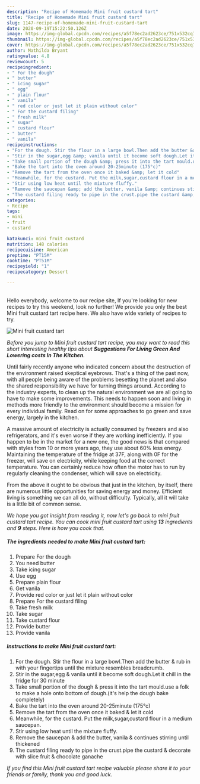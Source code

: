 ```yaml
---
description: "Recipe of Homemade Mini fruit custard tart"
title: "Recipe of Homemade Mini fruit custard tart"
slug: 1147-recipe-of-homemade-mini-fruit-custard-tart
date: 2020-09-19T15:22:50.126Z
image: https://img-global.cpcdn.com/recipes/a5f78ec2ad2623ce/751x532cq70/mini-fruit-custard-tart-recipe-main-photo.jpg
thumbnail: https://img-global.cpcdn.com/recipes/a5f78ec2ad2623ce/751x532cq70/mini-fruit-custard-tart-recipe-main-photo.jpg
cover: https://img-global.cpcdn.com/recipes/a5f78ec2ad2623ce/751x532cq70/mini-fruit-custard-tart-recipe-main-photo.jpg
author: Mathilda Bryant
ratingvalue: 4.8
reviewcount: 5
recipeingredient:
- " For the dough"
- " butter"
- " icing sugar"
- " egg"
- " plain flour"
- " vanila"
- " red color or just let it plain without color"
- " For the custard filing"
- " fresh milk"
- " sugar"
- " custard flour"
- " butter"
- " vanila"
recipeinstructions:
- "For the dough. Stir the flour in a large bowl.Then add the butter &amp; rub in with your fingertips until the mixture resembles breadcrumb."
- "Stir in the sugar,egg &amp; vanila until it become soft dough.Let it chill in the fridge for 30 minute"
- "Take small portion of the dough &amp; press it into the tart mould.use a folk to make a hole onto bottom of dough.(it&#39;s help the dough bake completely)"
- "Bake the tart into the oven around 20-25minute (175°c)"
- "Remove the tart from the oven once it baked &amp; let it cold"
- "Meanwhile, for the custard. Put the milk,sugar,custard flour in a medium saucepan."
- "Stir using low heat until the mixture fluffy."
- "Remove the saucepan &amp; add the butter, vanila &amp; continues stirring until thickened"
- "The custard filing ready to pipe in the crust.pipe the custard &amp; decorate with slice fruit &amp; chocolate ganache"
categories:
- Recipe
tags:
- mini
- fruit
- custard

katakunci: mini fruit custard 
nutrition: 148 calories
recipecuisine: American
preptime: "PT15M"
cooktime: "PT51M"
recipeyield: "1"
recipecategory: Dessert

---
```

<br>
Hello everybody, welcome to our recipe site, If you're looking for new recipes to try this weekend, look no further! We provide you only the best Mini fruit custard tart recipe here. We also have wide variety of recipes to try.
<br>


![Mini fruit custard tart](https://img-global.cpcdn.com/recipes/a5f78ec2ad2623ce/751x532cq70/mini-fruit-custard-tart-recipe-main-photo.jpg)

<i>Before you jump to Mini fruit custard tart recipe, you may want to read this short interesting healthy tips about 
<strong>Suggestions For Living Green And Lowering costs In The Kitchen</strong>.</i>
</br>

Until fairly recently anyone who indicated concern about the destruction of the environment raised skeptical eyebrows. That's a thing of the past now, with all people being aware of the problems besetting the planet and also the shared responsibility we have for turning things around. According to the industry experts, to clean up the natural environment we are all going to have to make some improvements. This needs to happen soon and living in methods more friendly to the environment should become a mission for every individual family. Read on for some approaches to go green and save energy, largely in the kitchen.

A massive amount of electricity is actually consumed by freezers and also refrigerators, and it's even worse if they are working inefficiently. If you happen to be in the market for a new one, the good news is that compared with styles from 10 or more years ago, they use about 60% less energy. Maintaining the temperature of the fridge at 37F, along with 0F for the freezer, will save on electricity, while keeping food at the correct temperature. You can certainly reduce how often the motor has to run by regularly cleaning the condenser, which will save on electricity.

From the above it ought to be obvious that just in the kitchen, by itself, there are numerous little opportunities for saving energy and money. Efficient living is something we can all do, without difficulty. Typically, all it will take is a little bit of common sense.


<i>We hope you got insight from reading it, now let's go back to mini fruit custard tart recipe. You can cook mini fruit custard tart using <strong>13</strong> ingredients and <strong>9</strong> steps. Here is how you cook that.
</i>

##### The ingredients needed to make Mini fruit custard tart:

1. Prepare  For the dough
1. You need  butter
1. Take  icing sugar
1. Use  egg
1. Prepare  plain flour
1. Get  vanila
1. Provide  red color or just let it plain without color
1. Prepare  For the custard filing
1. Take  fresh milk
1. Take  sugar
1. Take  custard flour
1. Provide  butter
1. Provide  vanila


##### Instructions to make Mini fruit custard tart:

1. For the dough. Stir the flour in a large bowl.Then add the butter &amp; rub in with your fingertips until the mixture resembles breadcrumb.
1. Stir in the sugar,egg &amp; vanila until it become soft dough.Let it chill in the fridge for 30 minute
1. Take small portion of the dough &amp; press it into the tart mould.use a folk to make a hole onto bottom of dough.(it&#39;s help the dough bake completely)
1. Bake the tart into the oven around 20-25minute (175°c)
1. Remove the tart from the oven once it baked &amp; let it cold
1. Meanwhile, for the custard. Put the milk,sugar,custard flour in a medium saucepan.
1. Stir using low heat until the mixture fluffy.
1. Remove the saucepan &amp; add the butter, vanila &amp; continues stirring until thickened
1. The custard filing ready to pipe in the crust.pipe the custard &amp; decorate with slice fruit &amp; chocolate ganache


<i>If you find this Mini fruit custard tart recipe valuable please share it to your friends or family, thank you and good luck.</i>
